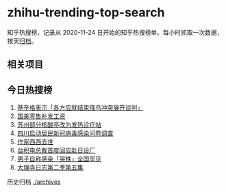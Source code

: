 # zhihu-trending-top-search

知乎热搜榜，记录从 2020-11-24
日开始的知乎热搜榜单。每小时抓取一次数据，按天[归档](./archives)。

## 相关项目

## 今日热搜榜

<!-- BEGIN -->
<!-- 最后更新时间 Mon Dec 19 2022 01:06:18 GMT+0800 (China Standard Time) -->

1. [基辛格表示「各方应就结束俄乌冲突展开谈判」](https://www.zhihu.com/search?q=基辛格表示「各方应就结束俄乌冲突展开谈判」)
1. [国美零售补发工资](https://www.zhihu.com/search?q=国美零售补发工资)
1. [苏州部分核酸亭改为发热诊疗站](https://www.zhihu.com/search?q=苏州部分核酸亭改为发热诊疗站)
1. [四川启动居民新冠病毒感染问卷调查](https://www.zhihu.com/search?q=四川启动居民新冠病毒感染问卷调查)
1. [作家西西去世](https://www.zhihu.com/search?q=作家西西去世)
1. [台积电总裁首度回应赴日设厂](https://www.zhihu.com/search?q=台积电总裁首度回应赴日设厂)
1. [男子自称感染「哭株」全国罕见](https://www.zhihu.com/search?q=男子自称感染「哭株」全国罕见)
1. [大理寺日志第二季第五集](https://www.zhihu.com/search?q=大理寺日志第二季第五集)

<!-- END -->

历史归档 [./archives](./archives)
